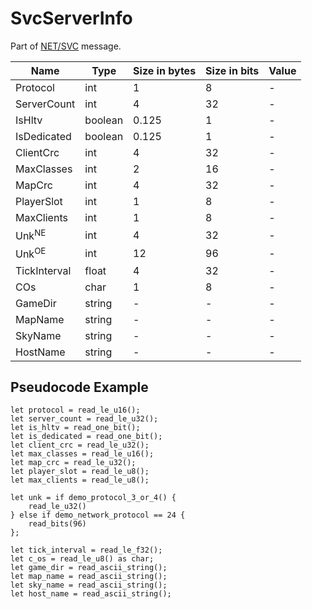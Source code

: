 # SvcServerInfo

Part of [NET/SVC](../netsvc.md) message.

| Name | Type | Size in bytes | Size in bits | Value |
| --- | --- | --- | --- | --- |
| Protocol | int | 1 | 8 | - |
| ServerCount | int | 4 | 32 | - |
| IsHltv | boolean | 0.125 | 1 | - |
| IsDedicated | boolean | 0.125 | 1 | - |
| ClientCrc | int | 4 | 32 | - |
| MaxClasses | int | 2 | 16 | - |
| MapCrc | int | 4 | 32 | - |
| PlayerSlot | int | 1 | 8 | - |
| MaxClients | int | 1 | 8 | - |
| Unk<sup title="New Engine">NE</sup> | int | 4 | 32 | - |
| Unk<sup title="Old Engine">OE</sup> | int | 12 | 96 | - |
| TickInterval | float | 4 | 32 | - |
| COs | char | 1 | 8 | - |
| GameDir | string | - | - | - |
| MapName | string | - | - | - |
| SkyName | string | - | - | - |
| HostName | string | - | - | - |

## Pseudocode Example

```rust,noplaypen,ignore
let protocol = read_le_u16();
let server_count = read_le_u32();
let is_hltv = read_one_bit();
let is_dedicated = read_one_bit();
let client_crc = read_le_u32();
let max_classes = read_le_u16();
let map_crc = read_le_u32();
let player_slot = read_le_u8();
let max_clients = read_le_u8();

let unk = if demo_protocol_3_or_4() {
    read_le_u32()
} else if demo_network_protocol == 24 {
    read_bits(96)
};

let tick_interval = read_le_f32();
let c_os = read_le_u8() as char;
let game_dir = read_ascii_string();
let map_name = read_ascii_string();
let sky_name = read_ascii_string();
let host_name = read_ascii_string();
```
